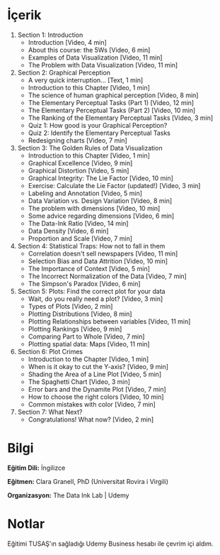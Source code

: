 # İçerik
1. Section 1: Introduction
   + Introduction [Video, 4 min]
   + About this course: the 5Ws [Video, 6 min]
   + Examples of Data Visualization [Video, 11 min]
   + The Problem with Data Visualization [Video, 11 min]
2. Section 2: Graphical Perception
   + A very quick interruption... [Text, 1 min]
   + Introduction to this Chapter [Video, 1 min]
   + The science of human graphical perception [Video, 8 min]
   + The Elementary Perceptual Tasks (Part 1) [Video, 12 min]
   + The Elementary Perceptual Tasks (Part 2) [Video, 10 min]
   + The Ranking of the Elementary Perceptual Tasks [Video, 3 min]
   + Quiz 1: How good is your Graphical Perception?
   + Quiz 2: Identify the Elementary Perceptual Tasks
   + Redesigning charts [Video, 7 min]
3. Section 3: The Golden Rules of Data Visualization
   + Introduction to this Chapter [Video, 1 min]
   + Graphical Excellence [Video, 9 min]
   + Graphical Distortion [Video, 5 min]
   + Graphical Integrity: The Lie Factor [Video, 10 min]
   + Exercise: Calculate the Lie Factor (updated!) [Video, 3 min]
   + Labeling and Annotation [Video, 5 min]
   + Data Variation vs. Design Variation [Video, 8 min]
   + The problem with dimensions [Video, 10 min]
   + Some advice regarding dimensions [Video, 6 min]
   + The Data-Ink Ratio [Video, 14 min]
   + Data Density [Video, 6 min]
   + Proportion and Scale [Video, 7 min]
4. Section 4: Statistical Traps: How not to fall in them
   + Correlation doesn't sell newspapers [Video, 11 min]
   + Selection Bias and Data Attrition [Video, 10 min]
   + The Importance of Context [Video, 5 min]
   + The Incorrect Normalization of the Data [Video, 7 min]
   + The Simpson's Paradox [Video, 6 min]
5. Section 5: Plots: Find the correct plot for your data
   + Wait, do you really need a plot? [Video, 3 min]
   + Types of Plots [Video, 2 min]
   + Plotting Distributions [Video, 8 min]
   + Plotting Relationships between variables [Video, 11 min]
   + Plotting Rankings [Video, 9 min]
   + Comparing Part to Whole [Video, 7 min]
   + Plotting spatial data: Maps [Video, 11 min]
6. Section 6: Plot Crimes
   + Introduction to the Chapter [Video, 1 min]
   + When is it okay to cut the Y-axis? [Video, 9 min]
   + Shading the Area of a Line Plot [Video, 5 min]
   + The Spaghetti Chart [Video, 3 min]
   + Error bars and the Dynamite Plot [Video, 7 min]
   + How to choose the right colors [Video, 10 min]
   + Common mistakes with color [Video, 7 min]
 7. Section 7: What Next?
    + Congratulations! What now? [Video, 2 min]
   

# Bilgi
**Eğitim Dili:** İngilizce

**Eğitmen:** Clara Granell, PhD (Universitat Rovira i Virgili)

**Organizasyon:** The Data Ink Lab | Udemy

# Notlar
Eğitimi TUSAŞ'ın sağladığı Udemy Business hesabı ile çevrim içi aldım.
